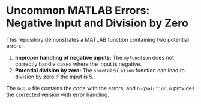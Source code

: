 # Uncommon MATLAB Errors: Negative Input and Division by Zero

This repository demonstrates a MATLAB function containing two potential errors:

1. **Improper handling of negative inputs:** The `myFunction` does not correctly handle cases where the input is negative.
2. **Potential division by zero:** The `someCalculation` function can lead to division by zero if the input is 5.

The `bug.m` file contains the code with the errors, and `bugSolution.m` provides the corrected version with error handling.